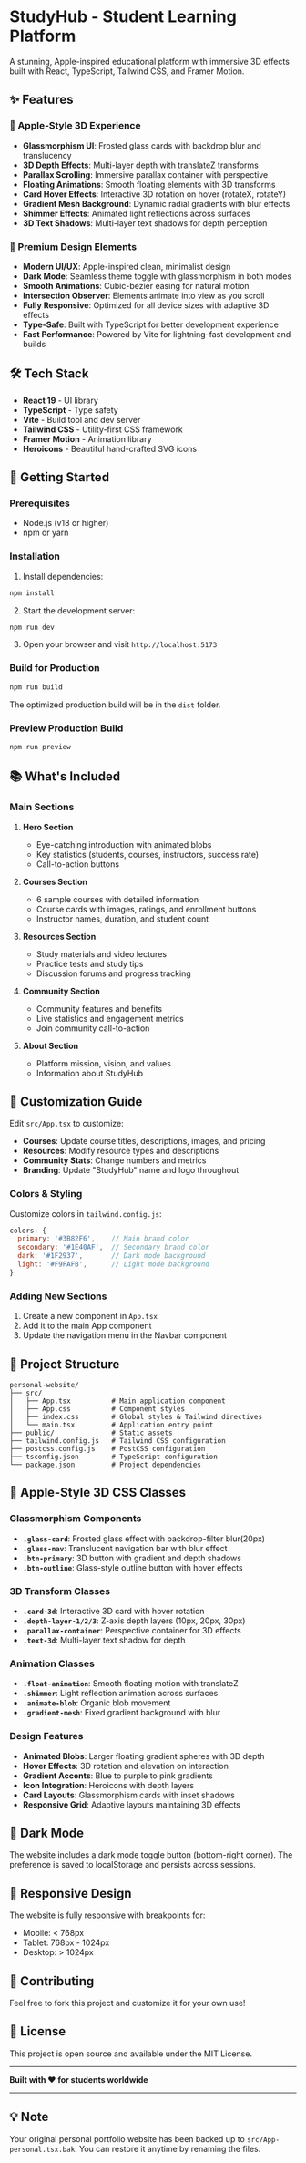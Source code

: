 # StudyHub - Student Learning Platform

A stunning, Apple-inspired educational platform with immersive 3D effects built with React, TypeScript, Tailwind CSS, and Framer Motion.

## ✨ Features

### 🎨 Apple-Style 3D Experience
- **Glassmorphism UI**: Frosted glass cards with backdrop blur and translucency
- **3D Depth Effects**: Multi-layer depth with translateZ transforms
- **Parallax Scrolling**: Immersive parallax container with perspective
- **Floating Animations**: Smooth floating elements with 3D transforms
- **Card Hover Effects**: Interactive 3D rotation on hover (rotateX, rotateY)
- **Gradient Mesh Background**: Dynamic radial gradients with blur effects
- **Shimmer Effects**: Animated light reflections across surfaces
- **3D Text Shadows**: Multi-layer text shadows for depth perception

### 💎 Premium Design Elements
- **Modern UI/UX**: Apple-inspired clean, minimalist design
- **Dark Mode**: Seamless theme toggle with glassmorphism in both modes
- **Smooth Animations**: Cubic-bezier easing for natural motion
- **Intersection Observer**: Elements animate into view as you scroll
- **Fully Responsive**: Optimized for all device sizes with adaptive 3D effects
- **Type-Safe**: Built with TypeScript for better development experience
- **Fast Performance**: Powered by Vite for lightning-fast development and builds

## 🛠️ Tech Stack

- **React 19** - UI library
- **TypeScript** - Type safety
- **Vite** - Build tool and dev server
- **Tailwind CSS** - Utility-first CSS framework
- **Framer Motion** - Animation library
- **Heroicons** - Beautiful hand-crafted SVG icons

## 🚀 Getting Started

### Prerequisites

- Node.js (v18 or higher)
- npm or yarn

### Installation

1. Install dependencies:
```bash
npm install
```

2. Start the development server:
```bash
npm run dev
```

3. Open your browser and visit `http://localhost:5173`

### Build for Production

```bash
npm run build
```

The optimized production build will be in the `dist` folder.

### Preview Production Build

```bash
npm run preview
```

## 📚 What's Included

### Main Sections

1. **Hero Section**
   - Eye-catching introduction with animated blobs
   - Key statistics (students, courses, instructors, success rate)
   - Call-to-action buttons

2. **Courses Section**
   - 6 sample courses with detailed information
   - Course cards with images, ratings, and enrollment buttons
   - Instructor names, duration, and student count

3. **Resources Section**
   - Study materials and video lectures
   - Practice tests and study tips
   - Discussion forums and progress tracking

4. **Community Section**
   - Community features and benefits
   - Live statistics and engagement metrics
   - Join community call-to-action

5. **About Section**
   - Platform mission, vision, and values
   - Information about StudyHub

## 📝 Customization Guide

Edit `src/App.tsx` to customize:

- **Courses**: Update course titles, descriptions, images, and pricing
- **Resources**: Modify resource types and descriptions
- **Community Stats**: Change numbers and metrics
- **Branding**: Update "StudyHub" name and logo throughout

### Colors & Styling

Customize colors in `tailwind.config.js`:

```js
colors: {
  primary: '#3B82F6',    // Main brand color
  secondary: '#1E40AF',  // Secondary brand color
  dark: '#1F2937',       // Dark mode background
  light: '#F9FAFB',      // Light mode background
}
```

### Adding New Sections

1. Create a new component in `App.tsx`
2. Add it to the main App component
3. Update the navigation menu in the Navbar component

## 📁 Project Structure

```
personal-website/
├── src/
│   ├── App.tsx          # Main application component
│   ├── App.css          # Component styles
│   ├── index.css        # Global styles & Tailwind directives
│   └── main.tsx         # Application entry point
├── public/              # Static assets
├── tailwind.config.js   # Tailwind CSS configuration
├── postcss.config.js    # PostCSS configuration
├── tsconfig.json        # TypeScript configuration
└── package.json         # Project dependencies
```

## 🎨 Apple-Style 3D CSS Classes

### Glassmorphism Components
- **`.glass-card`**: Frosted glass effect with backdrop-filter blur(20px)
- **`.glass-nav`**: Translucent navigation bar with blur effect
- **`.btn-primary`**: 3D button with gradient and depth shadows
- **`.btn-outline`**: Glass-style outline button with hover effects

### 3D Transform Classes
- **`.card-3d`**: Interactive 3D card with hover rotation
- **`.depth-layer-1/2/3`**: Z-axis depth layers (10px, 20px, 30px)
- **`.parallax-container`**: Perspective container for 3D effects
- **`.text-3d`**: Multi-layer text shadow for depth

### Animation Classes
- **`.float-animation`**: Smooth floating motion with translateZ
- **`.shimmer`**: Light reflection animation across surfaces
- **`.animate-blob`**: Organic blob movement
- **`.gradient-mesh`**: Fixed gradient background with blur

### Design Features
- **Animated Blobs**: Larger floating gradient spheres with 3D depth
- **Hover Effects**: 3D rotation and elevation on interaction
- **Gradient Accents**: Blue to purple to pink gradients
- **Icon Integration**: Heroicons with depth layers
- **Card Layouts**: Glassmorphism cards with inset shadows
- **Responsive Grid**: Adaptive layouts maintaining 3D effects

## 🌙 Dark Mode

The website includes a dark mode toggle button (bottom-right corner). The preference is saved to localStorage and persists across sessions.

## 📱 Responsive Design

The website is fully responsive with breakpoints for:
- Mobile: < 768px
- Tablet: 768px - 1024px
- Desktop: > 1024px

## 🤝 Contributing

Feel free to fork this project and customize it for your own use!

## 📄 License

This project is open source and available under the MIT License.

---

**Built with ❤️ for students worldwide**

---

## 💡 Note

Your original personal portfolio website has been backed up to `src/App-personal.tsx.bak`. You can restore it anytime by renaming the files.
